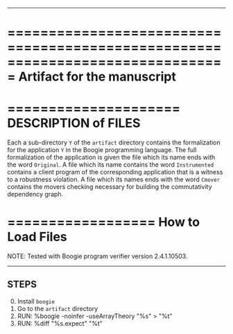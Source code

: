 ----------------------------------------------------------------------
===============================================================================
                      Artifact for the manuscript
===============================================================================




=====================
DESCRIPTION of FILES
=====================

Each a sub-directory ```Y``` of the ```artifact``` directory contains 
the formalization for the application ```Y``` in the Boogie programming language. 
The full formalization of the application is given the file which its name 
ends with the word ```Original```.
A file which its name contains the word ```Instrumented``` contains 
a client program of the corresponding application that is a witness 
to a robustness violation. 
A file which its names ends with the word ```Cmover``` contains 
the movers checking necessary for building the commutativity 
dependency graph.
  


==================
How to Load Files
==================
 
NOTE:  Tested with Boogie program verifier version 2.4.1.10503.

------
STEPS
------

  0. Install ```boogie``` 
  1. Go to the ```artifact``` directory
  2. RUN: %boogie -noinfer -useArrayTheory "%s" > "%t"
  3. RUN: %diff "%s.expect" "%t"


